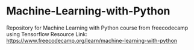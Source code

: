 # Machine-Learning-with-Python
Repository for Machine Learning with Python course from freecodecamp using Tensorflow
Resource Link:  
https://www.freecodecamp.org/learn/machine-learning-with-python
